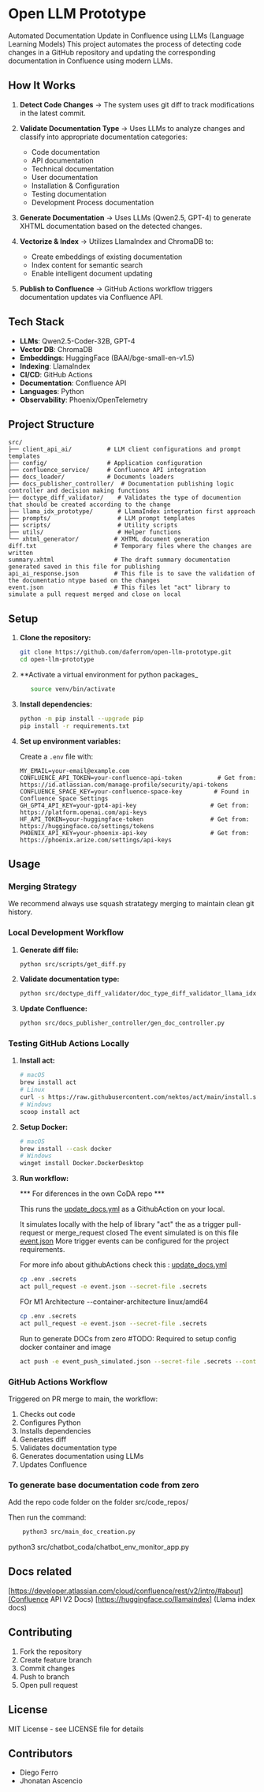 # Open LLM Prototype

Automated Documentation Update in Confluence using LLMs (Language Learning Models)
This project automates the process of detecting code changes in a GitHub repository and updating the corresponding documentation in Confluence using modern LLMs.

## How It Works

1. **Detect Code Changes** → The system uses git diff to track modifications in the latest commit.

2. **Validate Documentation Type** → Uses LLMs to analyze changes and classify into appropriate documentation categories:
   - Code documentation
   - API documentation
   - Technical documentation
   - User documentation
   - Installation & Configuration
   - Testing documentation
   - Development Process documentation

3. **Generate Documentation** → Uses LLMs (Qwen2.5, GPT-4) to generate XHTML documentation based on the detected changes.

4. **Vectorize & Index** → Utilizes LlamaIndex and ChromaDB to:
   - Create embeddings of existing documentation
   - Index content for semantic search
   - Enable intelligent document updating

5. **Publish to Confluence** → GitHub Actions workflow triggers documentation updates via Confluence API.

## Tech Stack

- **LLMs**: Qwen2.5-Coder-32B, GPT-4
- **Vector DB**: ChromaDB
- **Embeddings**: HuggingFace (BAAI/bge-small-en-v1.5)
- **Indexing**: LlamaIndex
- **CI/CD**: GitHub Actions
- **Documentation**: Confluence API
- **Languages**: Python
- **Observability**: Phoenix/OpenTelemetry

## Project Structure

```
src/
├── client_api_ai/          # LLM client configurations and prompt templates
├── config/                 # Application configuration
├── confluence_service/     # Confluence API integration
├── docs_loader/            # Documents loaders
├── docs_publisher_controller/  # Documentation publishing logic controller and decision making functions
├── doctype_diff_validator/    # Validates the type of documention that should be created according to the change
├── llama_idx_prototype/       # LlamaIndex integration first approach
├── prompts/                   # LLM prompt templates
├── scripts/                   # Utility scripts
├── utils/                     # Helper functions
└── xhtml_generator/          # XHTML document generation
diff.txt                      # Temporary files where the changes are written
summary.xhtml                 # The draft summary documentation generated saved in this file for publishing
api_ai_response.json          # This file is to save the validation of the documentatio ntype based on the changes
event.json                    # This files let "act" library to simulate a pull request merged and close on local
```

## Setup

1. **Clone the repository:**
   ```sh
   git clone https://github.com/daferrom/open-llm-prototype.git
   cd open-llm-prototype
   ```

2. **Activate a virtual environment for python packages_
   ```sh
      source venv/bin/activate
   ```

2. **Install dependencies:**
   ```sh
   python -m pip install --upgrade pip
   pip install -r requirements.txt
   ```

3. **Set up environment variables:**

   Create a `.env` file with:
   ```env
   MY_EMAIL=your-email@example.com
   CONFLUENCE_API_TOKEN=your-confluence-api-token          # Get from: https://id.atlassian.com/manage-profile/security/api-tokens
   CONFLUENCE_SPACE_KEY=your-confluence-space-key         # Found in Confluence Space Settings
   GH_GPT4_API_KEY=your-gpt4-api-key                     # Get from: https://platform.openai.com/api-keys
   HF_API_TOKEN=your-huggingface-token                   # Get from: https://huggingface.co/settings/tokens
   PHOENIX_API_KEY=your-phoenix-api-key                  # Get from: https://phoenix.arize.com/settings/api-keys
   ```

## Usage

### Merging Strategy
We recommend always use squash stratategy merging to maintain clean git history.

### Local Development Workflow

1. **Generate diff file:**
   ```sh
   python src/scripts/get_diff.py
   ```

2. **Validate documentation type:**
   ```sh
   python src/doctype_diff_validator/doc_type_diff_validator_llama_idx.py
   ```

4. **Update Confluence:**
   ```sh
   python src/docs_publisher_controller/gen_doc_controller.py
   ```

### Testing GitHub Actions Locally

1. **Install act:**
   ```sh
   # macOS
   brew install act
   # Linux
   curl -s https://raw.githubusercontent.com/nektos/act/main/install.sh | sudo bash
   # Windows
   scoop install act
   ```

2. **Setup Docker:**
   ```sh
   # macOS
   brew install --cask docker
   # Windows
   winget install Docker.DockerDesktop
   ```

3. **Run workflow:**

    *** For diferences in the own CoDA repo ***

    This runs the [update_docs.yml](.github/workflows/update_docs.yml) as a GithubAction on your local.

    It simulates locally with the help of library "act" the  as a trigger pull-request or merge_request closed The event simulated is on this file [event.json](./event.json)
    More trigger events can be configured for the project requirements.

    For more info about githubActions check this : [update_docs.yml ](https://docs.github.com/en/actions/about-github-actions/understanding-github-actions)

   ```sh
   cp .env .secrets
   act pull_request -e event.json --secret-file .secrets
   ```

   FOr M1 Architecture --container-architecture linux/amd64
   ```sh
   cp .env .secrets
   act pull_request -e event.json --secret-file .secrets
   ```

    Run to generate DOCs from zero
    #TODO: Required to  setup config docker container and image
    ```sh
    act push -e event_push_simulated.json --secret-file .secrets --container-architecture linux/amd64
    ```
### GitHub Actions Workflow

Triggered on PR merge to main, the workflow:
1. Checks out code
2. Configures Python
3. Installs dependencies
4. Generates diff
5. Validates documentation type
6. Generates documentation using LLMs
7. Updates Confluence

### To generate base documentation code from zero

Add the repo code folder on the folder src/code_repos/

Then run the command:

```sh
    python3 src/main_doc_creation.py
```
python3 src/chatbot_coda/chatbot_env_monitor_app.py

## Docs related

[https://developer.atlassian.com/cloud/confluence/rest/v2/intro/#about](Confluence API V2 Docs)
[https://huggingface.co/llamaindex] (Llama index docs)



## Contributing

1. Fork the repository
2. Create feature branch
3. Commit changes
4. Push to branch
5. Open pull request

## License

MIT License - see LICENSE file for details

## Contributors

- Diego Ferro
- Jhonatan Ascencio

